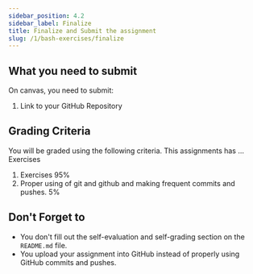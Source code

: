```yaml
---
sidebar_position: 4.2
sidebar_label: Finalize
title: Finalize and Submit the assignment
slug: /1/bash-exercises/finalize
---
```


## What you need to submit

On canvas, you need to submit:

1. Link to your GitHub Repository

## Grading Criteria

You will be graded using the following criteria.
This assignments has ... Exercises

1. Exercises 95%
2. Proper using of git and github and making frequent commits and pushes. 5%

## Don't Forget to

* You don't fill out the self-evaluation and self-grading section on the `README.md` file.
* You upload your assignment into GitHub instead of properly using GitHub commits and pushes.
